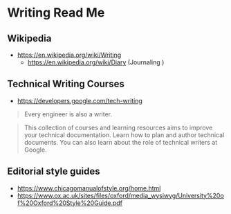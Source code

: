 # Writing Read Me

## Wikipedia

* https://en.wikipedia.org/wiki/Writing
  * https://en.wikipedia.org/wiki/Diary (Journaling )


## Technical Writing Courses

* https://developers.google.com/tech-writing
>Every engineer is also a writer.

>This collection of courses and learning resources aims to improve your technical documentation. Learn how to plan and author technical documents. You can also learn about the role of technical writers at Google.


## Editorial style guides

* https://www.chicagomanualofstyle.org/home.html
* https://www.ox.ac.uk/sites/files/oxford/media_wysiwyg/University%20of%20Oxford%20Style%20Guide.pdf

